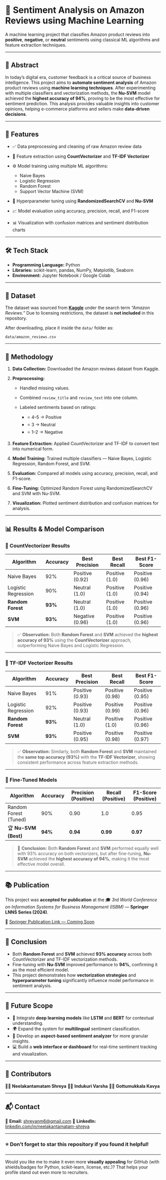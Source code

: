 
# 🧠 Sentiment Analysis on Amazon Reviews using Machine Learning

A machine learning project that classifies Amazon product reviews into **positive**, **negative**, or **neutral** sentiments using classical ML algorithms and feature extraction techniques.

---

## 📖 Abstract

In today’s digital era, customer feedback is a critical source of business intelligence. This project aims to **automate sentiment analysis** of Amazon product reviews using **machine learning techniques**.
After experimenting with multiple classifiers and vectorization methods, the **Nu-SVM** model achieved the **highest accuracy of 94%**, proving to be the most effective for sentiment prediction.
This analysis provides valuable insights into customer opinions, helping e-commerce platforms and sellers make **data-driven decisions**.

---

## 🚀 Features

* ✅ Data preprocessing and cleaning of raw Amazon review data
* 🧩 Feature extraction using **CountVectorizer** and **TF-IDF Vectorizer**
* ⚙️ Model training using multiple ML algorithms:

  * Naive Bayes
  * Logistic Regression
  * Random Forest
  * Support Vector Machine (SVM)
* 🎯 Hyperparameter tuning using **RandomizedSearchCV** and **Nu-SVM**
* 📈 Model evaluation using accuracy, precision, recall, and F1-score
* 📊 Visualization with confusion matrices and sentiment distribution charts

---

## 🛠️ Tech Stack

* **Programming Language:** Python
* **Libraries:** scikit-learn, pandas, NumPy, Matplotlib, Seaborn
* **Environment:** Jupyter Notebook / Google Colab

---

## 📂 Dataset

The dataset was sourced from **[Kaggle](https://www.kaggle.com/)** under the search term *“Amazon Reviews.”*
Due to licensing restrictions, the dataset is **not included** in this repository.

After downloading, place it inside the `data/` folder as:

```
data/amazon_reviews.csv
```

---

## 🧩 Methodology

1. **Data Collection:** Downloaded the Amazon reviews dataset from Kaggle.
2. **Preprocessing:**

   * Handled missing values.
   * Combined `review_title` and `review_text` into one column.
   * Labeled sentiments based on ratings:

     * ⭐ 4–5 → Positive
     * ⭐ 3 → Neutral
     * ⭐ 1–2 → Negative
3. **Feature Extraction:** Applied CountVectorizer and TF-IDF to convert text into numerical form.
4. **Model Training:** Trained multiple classifiers — Naive Bayes, Logistic Regression, Random Forest, and SVM.
5. **Evaluation:** Compared all models using accuracy, precision, recall, and F1-score.
6. **Fine-Tuning:** Optimized Random Forest using RandomizedSearchCV and SVM with Nu-SVM.
7. **Visualization:** Plotted sentiment distribution and confusion matrices for analysis.

---

## 📊 Results & Model Comparison

### 🔹 CountVectorizer Results

| Algorithm           | Accuracy | Best Precision  | Best Recall    | Best F1-Score   |
| ------------------- | -------- | --------------- | -------------- | --------------- |
| Naive Bayes         | 92%      | Positive (0.92) | Positive (1.0) | Positive (0.96) |
| Logistic Regression | 90%      | Neutral (1.0)   | Positive (1.0) | Positive (0.94) |
| **Random Forest**   | **93%**  | Neutral (1.0)   | Positive (1.0) | Positive (0.96) |
| **SVM**             | **93%**  | Negative (0.96) | Positive (1.0) | Positive (0.96) |

> ✅ **Observation:** Both **Random Forest** and **SVM** achieved the **highest accuracy of 93%** using the **CountVectorizer** approach, outperforming Naive Bayes and Logistic Regression.

---

### 🔹 TF-IDF Vectorizer Results

| Algorithm           | Accuracy | Best Precision  | Best Recall     | Best F1-Score   |
| ------------------- | -------- | --------------- | --------------- | --------------- |
| Naive Bayes         | 91%      | Positive (0.93) | Positive (0.98) | Positive (0.95) |
| Logistic Regression | 92%      | Positive (0.93) | Positive (0.99) | Positive (0.96) |
| **Random Forest**   | **93%**  | Neutral (1.0)   | Positive (1.0)  | Positive (0.96) |
| **SVM**             | **93%**  | Positive (0.95) | Positive (0.98) | Positive (0.97) |

> ✅ **Observation:** Similarly, both **Random Forest** and **SVM** maintained the **same top accuracy (93%)** with the **TF-IDF Vectorizer**, showing consistent performance across feature extraction methods.

---

### 🔹 Fine-Tuned Models

| Algorithm             | Accuracy | Precision (Positive) | Recall (Positive) | F1-Score (Positive) |
| --------------------- | -------- | -------------------- | ----------------- | ------------------- |
| Random Forest (Tuned) | 90%      | 0.90                 | 1.0               | 0.95                |
| 🏆 **Nu-SVM (Best)**  | **94%**  | **0.94**             | **0.99**          | **0.97**            |

> 🧠 **Conclusion:** Both **Random Forest** and **SVM** performed equally well with 93% accuracy on both vectorizers, but after fine-tuning, **Nu-SVM** achieved the **highest accuracy of 94%**, making it the most effective model overall.

---

## 📚 Publication

This project was **accepted for publication** at the
🎓 *3rd World Conference on Information Systems for Business Management (ISBM)* — **Springer LNNS Series (2024)**.

📖 [Springer Publication Link — Coming Soon]()

---

## 📌 Conclusion

* Both **Random Forest** and **SVM** achieved **93% accuracy** across both CountVectorizer and TF-IDF vectorization methods.
* Fine-tuning with **Nu-SVM** improved performance to **94%**, confirming it as the most efficient model.
* This project demonstrates how **vectorization strategies** and **hyperparameter tuning** significantly influence model performance in sentiment analysis.

---

## 🔮 Future Scope

* 🤖 Integrate **deep learning models** like **LSTM** and **BERT** for contextual understanding.
* 🌍 Expand the system for **multilingual** sentiment classification.
* 🧭 Develop an **aspect-based sentiment analyzer** for more granular insights.
* 💻 Build a **web interface or dashboard** for real-time sentiment tracking and visualization.

---

## 🙌 Contributors

👩‍💻 **Neelakantamatam Shreya**
👩‍💻 **Indukuri Varsha**
👩‍💻 **Gottumukkala Kavya**

---

## 📬 Contact

📧 **Email:** [shreyanm6@gmail.com](mailto:shreyanm6@gmail.com)
🔗 **LinkedIn:** [linkedin.com/in/neelakantamatam-shreya](https://linkedin.com/in/neelakantamatam-shreya)

---

### ⭐ Don’t forget to star this repository if you found it helpful!

---

Would you like me to make it even more **visually appealing** for GitHub (with shields/badges for Python, scikit-learn, license, etc.)? That helps your profile stand out even more to recruiters.


